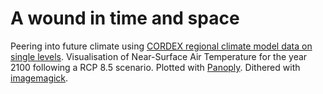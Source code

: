 # A wound in time and space

Peering into future climate using [CORDEX regional climate model data on single levels](https://cds.climate.copernicus.eu/cdsapp#!/dataset/projections-cordex-domains-single-levels?tab=doc). Visualisation of Near-Surface Air Temperature for the year 2100 following a RCP 8.5 scenario. Plotted with [Panoply](https://www.giss.nasa.gov/tools/panoply/). Dithered with [imagemagick](https://imagemagick.org/index.php).
